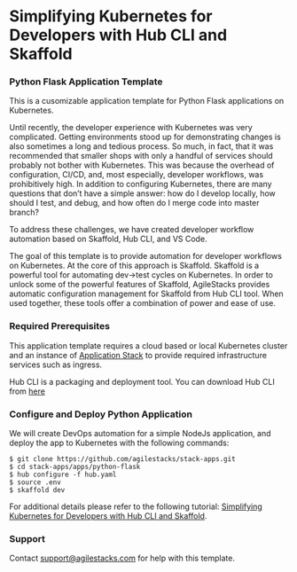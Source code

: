 # Simplifying Kubernetes for Developers with Hub CLI and Skaffold

### Python Flask Application Template

This is a cusomizable application template for Python Flask applications on Kubernetes.

Until recently, the developer experience with Kubernetes was very complicated. Getting environments stood up for demonstrating changes is also sometimes a long and tedious process.  So much, in fact, that it was recommended that smaller shops with only a handful of services should probably not bother with Kubernetes. This was because the overhead of configuration, CI/CD, and, most especially, developer workflows, was prohibitively high. In addition to configuring Kubernetes, there are many questions that don’t have a simple answer: how do I develop locally, how should I test, and debug, and how often do I merge code into master branch?

To address these challenges, we have created developer workflow automation based on Skaffold, Hub CLI, and VS Code.

The goal of this template is to provide automation for developer workflows on Kubernetes. At the core of this approach is Skaffold. Skaffold is a powerful tool for automating dev->test cycles on Kubernetes. In order to unlock some of the powerful features of Skaffold, AgileStacks provides automatic configuration management for Skaffold from Hub CLI tool. When used together, these tools offer a combination of power and ease of use.

### Required Prerequisites
This application template requires a cloud based or local Kubernetes cluster and an instance of [Application Stack](https://github.com/agilestacks/stack-app-eks) to provide required infrastructure services such as ingress.

Hub CLI is a packaging and deployment tool.  You can download Hub CLI from [here](https://superhub.io/)

### Configure and Deploy Python Application

We will create DevOps automation for a simple NodeJs application, and deploy the app to Kubernetes with the following commands:

```
$ git clone https://github.com/agilestacks/stack-apps.git
$ cd stack-apps/apps/python-flask
$ hub configure -f hub.yaml
$ source .env
$ skaffold dev
```

For additional details please refer to the following tutorial: [Simplifying Kubernetes for Developers with Hub CLI and Skaffold](https://docs.agilestacks.com/article/3pbulps5n7-simplifying-kubernetes-for-developers-with-hub-cli-and-skaffold).

### Support
Contact support@agilestacks.com for help with this template.
